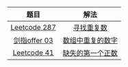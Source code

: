 |                             题目                             |                             解法                             |
| :----------------------------------------------------------: | :----------------------------------------------------------: |
| [Leetcode 287](https://leetcode.cn/problems/find-the-duplicate-number/) | [寻找重复数](https://github.com/pshijie/Java_interview_code/blob/main/Leetcode分类/数字问题/寻找重复数.java) |
| [剑指offer 03](https://leetcode.cn/problems/shu-zu-zhong-zhong-fu-de-shu-zi-lcof/) | [数组中重复的数字](https://github.com/pshijie/Java_interview_code/blob/main/Leetcode分类/数字问题/数组中重复的数字.java) |
| [Leetcode 41](https://leetcode.cn/problems/first-missing-positive/) | [缺失的第一个正数](https://github.com/pshijie/Java_interview_code/blob/main/Leetcode分类/数字问题/缺失的第一个正数.java) |


